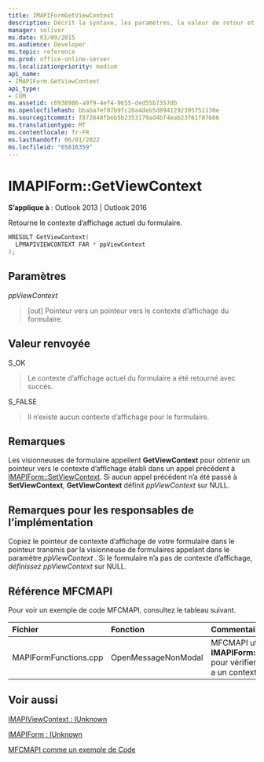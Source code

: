 ```yaml
---
title: IMAPIFormGetViewContext
description: Décrit la syntaxe, les paramètres, la valeur de retour et les remarques pour IMAPIFormGetViewContext, qui retourne le contexte d’affichage actuel du formulaire.
manager: soliver
ms.date: 03/09/2015
ms.audience: Developer
ms.topic: reference
ms.prod: office-online-server
ms.localizationpriority: medium
api_name:
- IMAPIForm.GetViewContext
api_type:
- COM
ms.assetid: c6938986-a9f9-4ef4-9655-ded55b7357db
ms.openlocfilehash: bbaba7ef07b9fc20a4deb5d8941292395751130e
ms.sourcegitcommit: f872848fbeb5b2353179ad4bf4eab23f61f87666
ms.translationtype: MT
ms.contentlocale: fr-FR
ms.lasthandoff: 06/01/2022
ms.locfileid: "65816359"
---
```

# <a name="imapiformgetviewcontext"></a>IMAPIForm::GetViewContext

  
  
**S’applique à** : Outlook 2013 | Outlook 2016 
  
Retourne le contexte d’affichage actuel du formulaire. 
  
```cpp
HRESULT GetViewContext(
  LPMAPIVIEWCONTEXT FAR * ppViewContext
);
```

## <a name="parameters"></a>Paramètres

 _ppViewContext_
  
> [out] Pointeur vers un pointeur vers le contexte d’affichage du formulaire.
    
## <a name="return-value"></a>Valeur renvoyée

S_OK 
  
> Le contexte d’affichage actuel du formulaire a été retourné avec succès. 
    
S_FALSE 
  
> Il n’existe aucun contexte d’affichage pour le formulaire.
    
## <a name="remarks"></a>Remarques

Les visionneuses de formulaire appellent **GetViewContext** pour obtenir un pointeur vers le contexte d’affichage établi dans un appel précédent à [IMAPIForm::SetViewContext](imapiform-setviewcontext.md). Si aucun appel précédent n’a été passé à **SetViewContext**, **GetViewContext** définit  _ppViewContext_ sur NULL. 
  
## <a name="notes-to-implementers"></a>Remarques pour les responsables de l’implémentation

Copiez le pointeur de contexte d’affichage de votre formulaire dans le pointeur transmis par la visionneuse de formulaires appelant dans le paramètre _ppViewContext_ . Si le formulaire n’a pas de contexte d’affichage,  _définissez ppViewContext_ sur NULL. 
  
## <a name="mfcmapi-reference"></a>Référence MFCMAPI

Pour voir un exemple de code MFCMAPI, consultez le tableau suivant.
  
|**Fichier**|**Fonction**|**Commentaire**|
|:-----|:-----|:-----|
|MAPIFormFunctions.cpp  <br/> |OpenMessageNonModal  <br/> |MFCMAPI utilise la méthode **IMAPIForm::GetViewContext** pour vérifier si un formulaire a un contexte d’affichage. |
   
## <a name="see-also"></a>Voir aussi



[IMAPIViewContext : IUnknown](imapiviewcontextiunknown.md)
  
[IMAPIForm : IUnknown](imapiformiunknown.md)


[MFCMAPI comme un exemple de Code](mfcmapi-as-a-code-sample.md)

